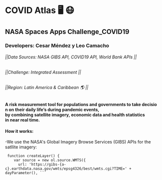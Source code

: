 # COVID Atlas 🖥️ 😷 
## NASA Spaces Apps Challenge_COVID19
### Developers: Cesar Méndez y Leo Camacho 
###### ||Data Sources: NASA GIBS API, COVID19 API, World Bank APIs ||
###### ||Challenge: Integrated Assessment ||
###### ||Region: Latin America & Caribbean 🌎 ||

#### A risk measurement tool for populations and governments to take decision on their daily life’s during pandemic events, by combining satellite imagery, economic data and health statistics in near real time.  


#### How it works:

-We use the NASA's Global Imagery Browse Services (GIBS) APIs for the satllite imagery:
```
 function createLayer() {
    var source = new ol.source.WMTS({
      url: 'https://gibs-{a-c}.earthdata.nasa.gov/wmts/epsg4326/best/wmts.cgi?TIME=' + dayParameter(), ```

